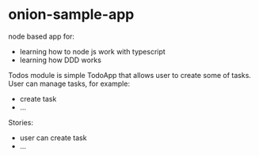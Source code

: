 # onion-sample-app

node based app for:

- learning how to node js work with typescript
- learning how DDD works

Todos module is simple TodoApp that allows user to create some of tasks.
User can manage tasks, for example:

- create task
- ...

Stories:

- user can create task
- ...
